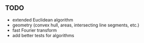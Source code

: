 TODO
----

- extended Euclidean algorithm
- geometry (convex hull, areas, intersecting line segments, etc.)
- fast Fourier transform
- add better tests for algorithms
